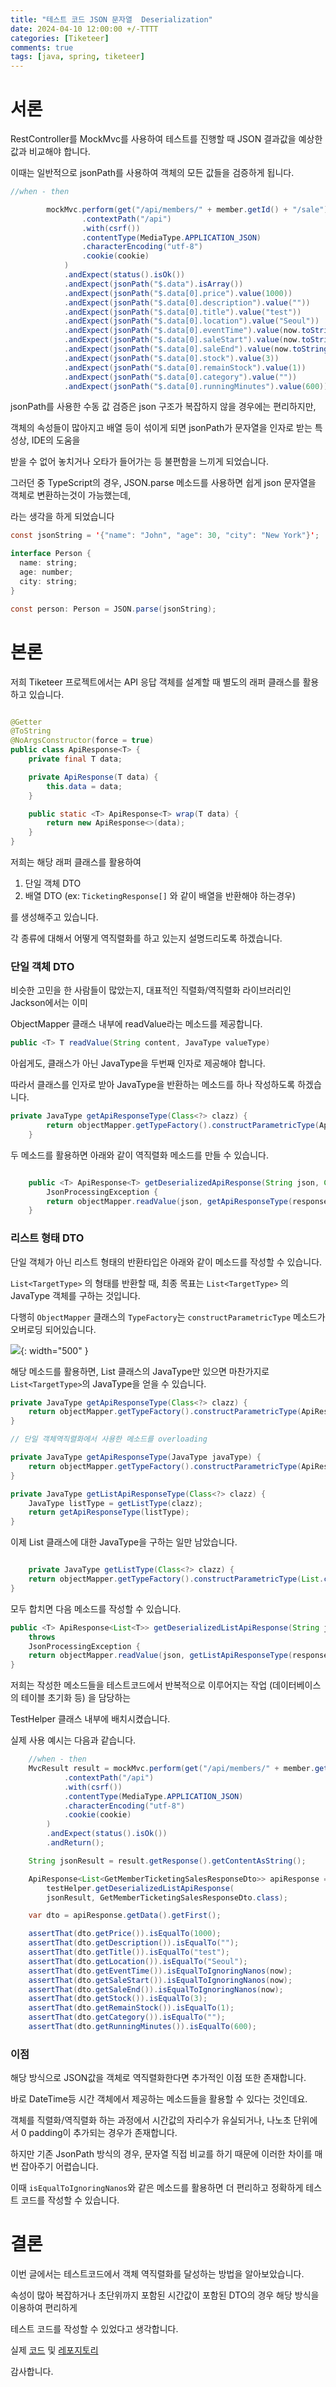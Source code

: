 ```yaml
---
title: "테스트 코드 JSON 문자열  Deserialization"
date: 2024-04-10 12:00:00 +/-TTTT
categories: [Tiketeer]
comments: true
tags: [java, spring, tiketeer]
---
```


# 서론

RestController를 MockMvc를 사용하여 테스트를 진행할 때 JSON 결과값을 예상한 값과 비교해야 합니다.

이때는 일반적으로 jsonPath를 사용하여 객체의 모든 값들을 검증하게 됩니다.

```java
//when - then

		mockMvc.perform(get("/api/members/" + member.getId() + "/sale")
				.contextPath("/api")
				.with(csrf())
				.contentType(MediaType.APPLICATION_JSON)
				.characterEncoding("utf-8")
				.cookie(cookie)
			)
			.andExpect(status().isOk())
			.andExpect(jsonPath("$.data").isArray())
			.andExpect(jsonPath("$.data[0].price").value(1000))
			.andExpect(jsonPath("$.data[0].description").value(""))
			.andExpect(jsonPath("$.data[0].title").value("test"))
			.andExpect(jsonPath("$.data[0].location").value("Seoul"))
			.andExpect(jsonPath("$.data[0].eventTime").value(now.toString()))
			.andExpect(jsonPath("$.data[0].saleStart").value(now.toString()))
			.andExpect(jsonPath("$.data[0].saleEnd").value(now.toString()))
			.andExpect(jsonPath("$.data[0].stock").value(3))
			.andExpect(jsonPath("$.data[0].remainStock").value(1))
			.andExpect(jsonPath("$.data[0].category").value(""))
			.andExpect(jsonPath("$.data[0].runningMinutes").value(600));
```

jsonPath를 사용한 수동 값 검증은 json 구조가 복잡하지 않을 경우에는 편리하지만,

객체의 속성들이 많아지고 배열 등이 섞이게 되면 jsonPath가 문자열을 인자로 받는 특성상, IDE의 도움을

받을 수 없어 놓치거나 오타가 들어가는 등 불편함을 느끼게 되었습니다.

그러던 중 TypeScript의 경우, JSON.parse 메소드를 사용하면 쉽게 json 문자열을 객체로 변환하는것이 가능했는데,

라는 생각을 하게 되었습니다

```java
const jsonString = '{"name": "John", "age": 30, "city": "New York"}';

interface Person {
  name: string;
  age: number;
  city: string;
}

const person: Person = JSON.parse(jsonString);
```

# 본론

저희 Tiketeer 프로젝트에서는 API 응답 객체를 설계할 때 별도의 래퍼 클래스를 활용하고 있습니다.

```java

@Getter
@ToString
@NoArgsConstructor(force = true)
public class ApiResponse<T> {
	private final T data;

	private ApiResponse(T data) {
		this.data = data;
	}

	public static <T> ApiResponse<T> wrap(T data) {
		return new ApiResponse<>(data);
	}
}
```

저희는 해당 래퍼 클래스를 활용하여

1. 단일 객체 DTO
2. 배열 DTO (ex: `TicketingResponse[]` 와 같이 배열을 반환해야 하는경우)

를 생성해주고 있습니다.

각 종류에 대해서 어떻게 역직렬화를 하고 있는지 설명드리도록 하겠습니다.

### 단일 객체 DTO

비슷한 고민을 한 사람들이 많았는지, 대표적인 직렬화/역직렬화 라이브러리인 Jackson에서는 이미

ObjectMapper 클래스 내부에 readValue라는 메소드를 제공합니다.

```java
public <T> T readValue(String content, JavaType valueType)
```

아쉽게도, 클래스가 아닌 JavaType을 두번째 인자로 제공해야 합니다.

따라서 클래스를 인자로 받아 JavaType을 반환하는 메소드를 하나 작성하도록 하겠습니다.

```java
private JavaType getApiResponseType(Class<?> clazz) {
		return objectMapper.getTypeFactory().constructParametricType(ApiResponse.class, clazz);
	}
```

두 메소드를 활용하면 아래와 같이 역직렬화 메소드를 만들 수 있습니다.

```java

	public <T> ApiResponse<T> getDeserializedApiResponse(String json, Class<T> responseType) throws
		JsonProcessingException {
		return objectMapper.readValue(json, getApiResponseType(responseType));
	}
```

### 리스트 형태 DTO

단일 객체가 아닌 리스트 형태의 반환타입은 아래와 같이 메소드를 작성할 수 있습니다.

`List<TargetType>` 의 형태를 반환할 때, 최종 목표는 `List<TargetType>` 의 JavaType 객체를 구하는 것입니다.

다행히 `ObjectMapper` 클래스의 `TypeFactory`는 `constructParametricType` 메소드가 오버로딩 되어있습니다.

![](../../assets/images/2024-06-12-15-54-11.png){: width="500" }

해당 메소드를 활용하면, List 클래스의 JavaType만 있으면 마찬가지로 `List<TargetType>`의 JavaType을 얻을 수 있습니다.

```java
private JavaType getApiResponseType(Class<?> clazz) {
	return objectMapper.getTypeFactory().constructParametricType(ApiResponse.class, clazz);
}

// 단일 객체역직렬화에서 사용한 메소드를 overloading

private JavaType getApiResponseType(JavaType javaType) {
	return objectMapper.getTypeFactory().constructParametricType(ApiResponse.class, javaType);
}

private JavaType getListApiResponseType(Class<?> clazz) {
	JavaType listType = getListType(clazz);
	return getApiResponseType(listType);
}
```

이제 List 클래스에 대한 JavaType을 구하는 일만 남았습니다.

```java

	private JavaType getListType(Class<?> clazz) {
	return objectMapper.getTypeFactory().constructParametricType(List.class, clazz);
}
```

모두 합치면 다음 메소드를 작성할 수 있습니다.

```java
public <T> ApiResponse<List<T>> getDeserializedListApiResponse(String json, Class<T> responseType)
	throws
	JsonProcessingException {
	return objectMapper.readValue(json, getListApiResponseType(responseType));
}
```

저희는 작성한 메소드들을 테스트코드에서 반복적으로 이루어지는 작업 (데이터베이스의 테이블 초기화 등) 을 담당하는

TestHelper 클래스 내부에 배치시켰습니다.

실제 사용 예시는 다음과 같습니다.

```java
	//when - then
	MvcResult result = mockMvc.perform(get("/api/members/" + member.getId() + "/sale")
			.contextPath("/api")
			.with(csrf())
			.contentType(MediaType.APPLICATION_JSON)
			.characterEncoding("utf-8")
			.cookie(cookie)
		)
		.andExpect(status().isOk())
		.andReturn();

	String jsonResult = result.getResponse().getContentAsString();

	ApiResponse<List<GetMemberTicketingSalesResponseDto>> apiResponse =
		testHelper.getDeserializedListApiResponse(
		jsonResult, GetMemberTicketingSalesResponseDto.class);

	var dto = apiResponse.getData().getFirst();

	assertThat(dto.getPrice()).isEqualTo(1000);
	assertThat(dto.getDescription()).isEqualTo("");
	assertThat(dto.getTitle()).isEqualTo("test");
	assertThat(dto.getLocation()).isEqualTo("Seoul");
	assertThat(dto.getEventTime()).isEqualToIgnoringNanos(now);
	assertThat(dto.getSaleStart()).isEqualToIgnoringNanos(now);
	assertThat(dto.getSaleEnd()).isEqualToIgnoringNanos(now);
	assertThat(dto.getStock()).isEqualTo(3);
	assertThat(dto.getRemainStock()).isEqualTo(1);
	assertThat(dto.getCategory()).isEqualTo("");
	assertThat(dto.getRunningMinutes()).isEqualTo(600);
```

### 이점

해당 방식으로 JSON값을 객체로 역직렬화한다면 추가적인 이점 또한 존재합니다.

바로 DateTime등 시간 객체에서 제공하는 메소드들을 활용할 수 있다는 것인데요.

객체를 직렬화/역직렬화 하는 과정에서 시간값의 자리수가 유실되거나, 나노초 단위에서 0 padding이 추가되는 경우가 존재합니다.

하지만 기존 JsonPath 방식의 경우, 문자열 직접 비교를 하기 때문에 이러한 차이를 매번 잡아주기 어렵습니다.

이때 `isEqualToIgnoringNanos`와 같은 메소드를 활용하면 더 편리하고 정확하게 테스트 코드를 작성할 수 있습니다.

# 결론

이번 글에서는 테스트코드에서 객체 역직렬화를 달성하는 방법을 알아보았습니다.

속성이 많아 복잡하거나 초단위까지 포함된 시간값이 포함된 DTO의 경우 해당 방식을 이용하여 편리하게

테스트 코드를 작성할 수 있었다고 생각합니다.

실제 [코드](https://github.com/Tiketeer/Tiketeer-BE/blob/develop/src/test/java/com/tiketeer/Tiketeer/testhelper/TestHelper.java) 및 [레포지토리](https://github.com/Tiketeer/Tiketeer-BE)

감사합니다.

